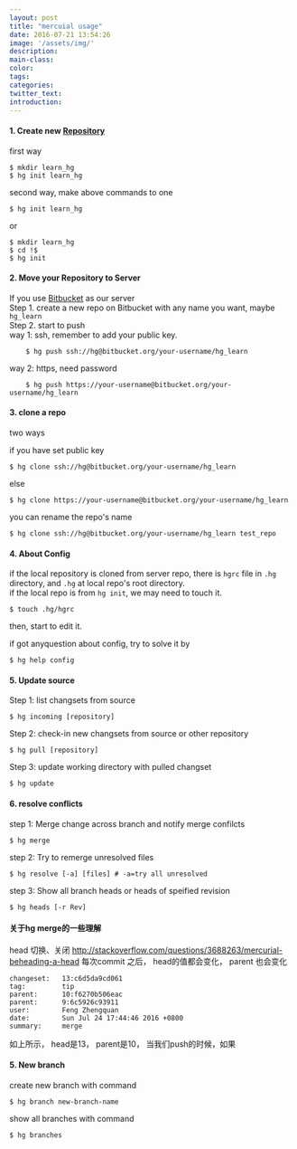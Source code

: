 ```yaml
---
layout: post
title: "mercuial usage"
date: 2016-07-21 13:54:26
image: '/assets/img/'
description:
main-class:
color:
tags:
categories:
twitter_text:
introduction:
---
```



#### 1. Create new [Repository](http://translate.google.cn/#en/zh-CN/repository)

first way    

    $ mkdir learn_hg
    $ hg init learn_hg

second way, make above commands to one

    $ hg init learn_hg

or    
    
    $ mkdir learn_hg
    $ cd !$
    $ hg init

#### 2. Move your Repository to Server

If you use [Bitbucket](bitbucket.org) as our server    
Step 1. create a new repo on Bitbucket with any name you want, maybe `hg_learn`   
Step 2. start to push      
way 1: ssh, remember to add your public key.

        $ hg push ssh://hg@bitbucket.org/your-username/hg_learn

way 2: https, need password

        $ hg push https://your-username@bitbucket.org/your-username/hg_learn

#### 3. clone a repo

two ways

if you have set public key

    $ hg clone ssh://hg@bitbucket.org/your-username/hg_learn

else

    $ hg clone https://your-username@bitbucket.org/your-username/hg_learn

you can rename the repo's name

    $ hg clone ssh://hg@bitbucket.org/your-username/hg_learn test_repo    

#### 4. About Config
    
if the local repository is cloned from server repo, there is `hgrc` file in `.hg` directory, and `.hg` at local repo's root directory.    
if the local repo is from `hg init`, we may need to touch it.

    $ touch .hg/hgrc

then, start to edit it.

if got anyquestion about config, try to solve it by

    $ hg help config

#### 5. Update source

Step 1: list changsets from source

    $ hg incoming [repository]

Step 2: check-in new changsets from source or other repository

    $ hg pull [repository]

Step 3: update working directory with pulled changset

    $ hg update 

#### 6. resolve conflicts

step 1: Merge change across branch and notify merge confilcts

    $ hg merge 

step 2: Try to remerge unresolved files

    $ hg resolve [-a] [files] # -a=try all unresolved

step 3: Show all branch heads or heads of speified revision

    $ hg heads [-r Rev]

#### 关于hg merge的一些理解

head 切换、关闭 http://stackoverflow.com/questions/3688263/mercurial-beheading-a-head
每次commit 之后， head的值都会变化， parent 也会变化   

    changeset:   13:c6d5da9cd061
    tag:         tip
    parent:      10:f6270b506eac
    parent:      9:6c5926c93911
    user:        Feng Zhengquan
    date:        Sun Jul 24 17:44:46 2016 +0800
    summary:     merge

如上所示， head是13， parent是10， 当我们push的时候，如果



#### 5. New branch

create new branch with command

    $ hg branch new-branch-name

show all branches with command 

    $ hg branches


